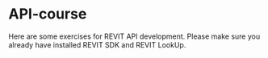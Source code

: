 # API-course
Here are some exercises for REVIT API development.
Please make sure you already have installed REVIT SDK and REVIT LookUp. 
